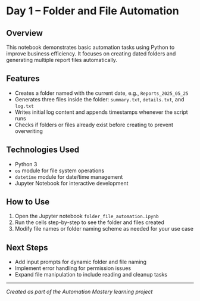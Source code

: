 

# Day 1 – Folder and File Automation

## Overview

This notebook demonstrates basic automation tasks using Python to improve business efficiency. It focuses on creating dated folders and generating multiple report files automatically.

## Features

- Creates a folder named with the current date, e.g., `Reports_2025_05_25`
- Generates three files inside the folder: `summary.txt`, `details.txt`, and `log.txt`
- Writes initial log content and appends timestamps whenever the script runs
- Checks if folders or files already exist before creating to prevent overwriting

## Technologies Used

- Python 3
- `os` module for file system operations
- `datetime` module for date/time management
- Jupyter Notebook for interactive development

## How to Use

1. Open the Jupyter notebook `folder_file_automation.ipynb`
2. Run the cells step-by-step to see the folder and files created
3. Modify file names or folder naming scheme as needed for your use case

## Next Steps

- Add input prompts for dynamic folder and file naming
- Implement error handling for permission issues
- Expand file manipulation to include reading and cleanup tasks

---
*Created as part of the Automation Mastery learning project*

